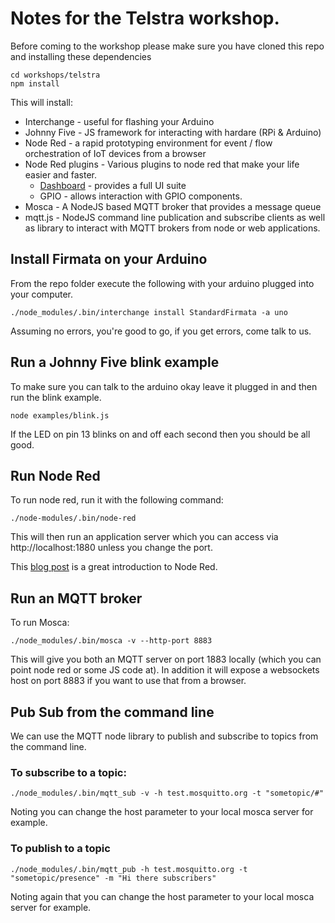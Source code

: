 # Notes for the Telstra workshop.

Before coming to the workshop please make sure you have cloned this repo and
installing these dependencies

```
cd workshops/telstra
npm install
```

This will install:

* Interchange - useful for flashing your Arduino
* Johnny Five - JS framework for interacting with hardare (RPi & Arduino)
* Node Red - a rapid prototyping environment for event / flow orchestration of IoT devices from a browser
* Node Red plugins - Various plugins to node red that make your life easier and faster.
    * [Dashboard](https://github.com/node-red/node-red-dashboard) - provides a full UI suite
    * GPIO - allows interaction with GPIO components.
* Mosca - A NodeJS based MQTT broker that provides a message queue
* mqtt.js - NodeJS command line publication and subscribe clients as well as library
to interact with MQTT brokers from node or web applications.

## Install Firmata on your Arduino

From the repo folder execute the following with your arduino plugged into
your computer.

```
./node_modules/.bin/interchange install StandardFirmata -a uno
```

Assuming no errors, you're good to go, if you get errors, come talk to us.

## Run a Johnny Five blink example

To make sure you can talk to the arduino okay leave it plugged in and then
run the blink example.

```
node examples/blink.js
```

If the LED on pin 13 blinks on and off each second then you should be all good.

## Run Node Red

To run node red, run it with the following command:

```
./node-modules/.bin/node-red
```

This will then run an application server which you can access via http://localhost:1880
unless you change the port.

This [blog post](http://developers.sensetecnic.com/article/introduction-to-node-red/) is
a great introduction to Node Red.

## Run an MQTT broker

To run Mosca:

```
./node_modules/.bin/mosca -v --http-port 8883
```

This will give you both an MQTT server on port 1883 locally (which you can
point node red or some JS code at). In addition it will expose a websockets
host on port 8883 if you want to use that from a browser.

## Pub Sub from the command line

We can use the MQTT node library to publish and subscribe to topics from the
command line.

### To subscribe to a topic:

```
./node_modules/.bin/mqtt_sub -v -h test.mosquitto.org -t "sometopic/#"
```

Noting you can change the host parameter to your local mosca server for example.

### To publish to a topic

```
./node_modules/.bin/mqtt_pub -h test.mosquitto.org -t "sometopic/presence" -m "Hi there subscribers"
```

Noting again that you can change the host parameter to your local mosca server
for example.


